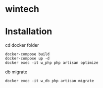# wintech

# Installation

cd docker folder
```
docker-compose build
docker-compose up -d
docker exec -it w_php php artisan optimize
```

db migrate 
```
docker exec -it w_db php artisan migrate
```
